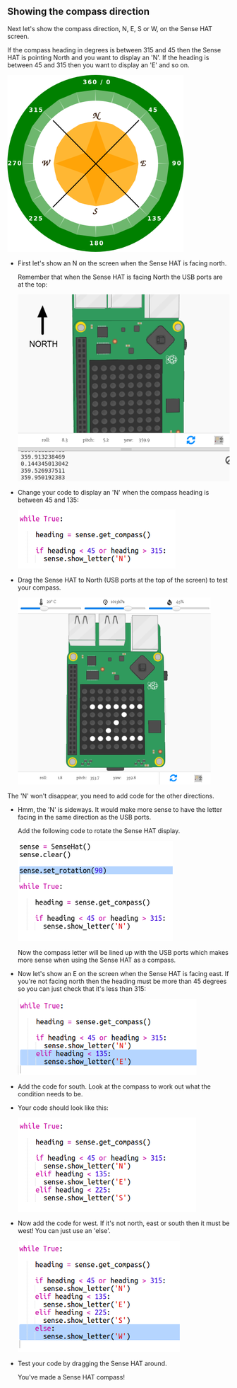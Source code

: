 ## Showing the compass direction

Next let's show the compass direction, N, E, S or W, on the Sense HAT screen.

If the compass heading in degrees is between 315 and 45 then the Sense HAT is pointing North and you want to display an 'N'. If the heading is between 45 and 315 then you want to display an 'E' and so on.

![captura de pantalla](images/compass-quadrants.png)

+ First let's show an N on the screen when the Sense HAT is facing north.
    
    Remember that when the Sense HAT is facing North the USB ports are at the top:
    
    ![captura de pantalla](images/compass-north.png)

+ Change your code to display an 'N' when the compass heading is between 45 and 135:
    
    ![captura de pantalla](images/compass-north-code.png)

+ Drag the Sense HAT to North (USB ports at the top of the screen) to test your compass.
    
    ![captura de pantalla](images/compass-north-test.png)

The 'N' won't disappear, you need to add code for the other directions.

+ Hmm, the 'N' is sideways. It would make more sense to have the letter facing in the same direction as the USB ports.
    
    Add the following code to rotate the Sense HAT display.
    
    ![captura de pantalla](images/compass-rotate.png)
    
    Now the compass letter will be lined up with the USB ports which makes more sense when using the Sense HAT as a compass.

+ Now let's show an E on the screen when the Sense HAT is facing east. If you're not facing north then the heading must be more than 45 degrees so you can just check that it's less than 315:
    
    ![captura de pantalla](images/compass-east-code.png)

+ Add the code for south. Look at the compass to work out what the condition needs to be.

+ Your code should look like this:
    
    ![captura de pantalla](images/compass-south-code.png)

+ Now add the code for west. If it's not north, east or south then it must be west! You can just use an 'else'.
    
    ![captura de pantalla](images/compass-west-code.png)

+ Test your code by dragging the Sense HAT around.
    
    You've made a Sense HAT compass!